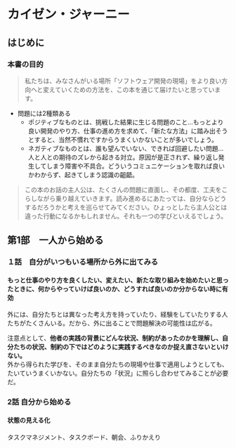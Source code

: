 # カイゼン・ジャーニー

## はじめに

### 本書の目的
>私たちは、みなさんがいる場所「ソフトウェア開発の現場」をより良い方向へと変えていくための方法を、この本を通じて届けたいと思っています。

- 問題には2種類ある
  - ポジティブなものとは、挑戦した結果に生じる問題のこと…もっとより良い開発のやり方、仕事の進め方を求めて、「新たな方法」に踏み出そうとすると、当然不慣れですからうまくいかないことが多いでしょう。
  - ネガティブなものとは、誰も望んでいない、できれば回避したい問題…人と人との期待のズレから起きる対立。原因が是正されず、繰り返し発生してしまう障害や不具合。どういうコミュニケーションを取れば良いかわからず、起きてしまう認識の齟齬。

> この本のお話の主人公は、たくさんの問題に直面し、その都度、工夫をこらしながら乗り越えていきます。読み進めるにあたっては、自分ならどうするだろうかと考えを巡らせてみてください。ひょっとしたら主人公とは違った行動になるかもしれません。それも一つの学びといえるでしょう。


## 第1部　一人から始める

### １話　自分がいつもいる場所から外に出てみる

#### もっと仕事のやり方を良くしたい、変えたい、新たな取り組みを始めたいと思ったときに、何からやっていけば良いのか、どうすれば良いのか分からない時に有効
外には、自分たちとは異なった考え方を持っていたり、経験をしていたりする人たちがたくさんいる。だから、外に出ることで問題解決の可能性は広がる。<br>

注意点として、**他者の実践の背景にどんな状況、制約があったのかを理解し、自分たちの状況、制約の下ではどのように実践するべきなのか捉え直さないといけない。**<br>
外から得られた学びを、そのまま自分たちの現場や仕事で適用しようとしても、たいていうまくいかない。自分たちの「状況」に照らし合わせてみることが必要だ。

### 2話 自分から始める

#### 状態の見える化
タスクマネジメント、タスクボード、朝会、ふりかえり
